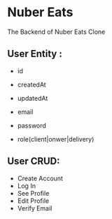 # Nuber Eats

The Backend of Nuber Eats Clone

## User Entity :

- id
- createdAt
- updatedAt

- email
- password
- role(client|onwer|delivery)

## User CRUD:

- Create Account
- Log In
- See Profile
- Edit Profile
- Verify Email
